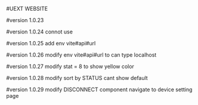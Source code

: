 #UEXT WEBSITE

#version 1.0.23

#version 1.0.24
connot use

#version 1.0.25
add env vite#api#url 

#version 1.0.26
modify env vite#api#url to can type localhost

#version 1.0.27
modify stat = 8 to show yellow color

#version 1.0.28
modify sort by STATUS cant show default

#version 1.0.29
modify DISCONNECT component navigate to device setting page